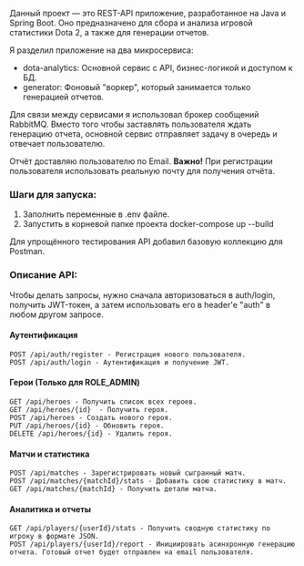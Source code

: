Данный проект — это REST-API приложение, разработанное на Java и Spring Boot. Оно предназначено для сбора и анализа игровой статистики Dota 2, а также для генерации отчетов.

Я разделил приложение на два микросервиса:
- dota-analytics: Основной сервис с API, бизнес-логикой и доступом к БД.
- generator: Фоновый "воркер", который занимается только генерацией отчетов.

Для связи между сервисами я использовал брокер сообщений RabbitMQ. Вместо того чтобы заставлять пользователя ждать генерацию отчета, основной сервис отправляет задачу в очередь и отвечает пользователю.

Отчёт доставляю пользователю по Email. **Важно!** При регистрации пользователя использовать реальную почту для получения отчёта.

### Шаги для запуска:

1. Заполнить переменные в .env файле.
2. Запустить в корневой папке проекта docker-compose up --build

Для упрощённого тестирования API добавил базовую коллекцию для Postman.

### Описание API:

Чтобы делать запросы, нужно сначала авторизоваться в auth/login, получить JWT-токен, а затем использовать его в header'e "auth" в любом другом запросе.

#### Аутентификация

	POST /api/auth/register - Регистрация нового пользователя.
	POST /api/auth/login - Аутентификация и получение JWT.
#### Герои (Только для ROLE_ADMIN)

	GET /api/heroes - Получить список всех героев.
	GET /api/heroes/{id}  - Получить героя.
	POST /api/heroes - Создать нового героя.
	PUT /api/heroes/{id} - Обновить героя.
	DELETE /api/heroes/{id} - Удалить героя.
#### Матчи и статистика

	POST /api/matches - Зарегистрировать новый сыгранный матч.
	POST /api/matches/{matchId}/stats - Добавить свою статистику в матч.
	GET /api/matches/{matchId} - Получить детали матча.
#### Аналитика и отчеты

	GET /api/players/{userId}/stats - Получить сводную статистику по игроку в формате JSON.
	POST /api/players/{userId}/report - Инициировать асинхронную генерацию отчета. Готовый отчет будет отправлен на email пользователя.